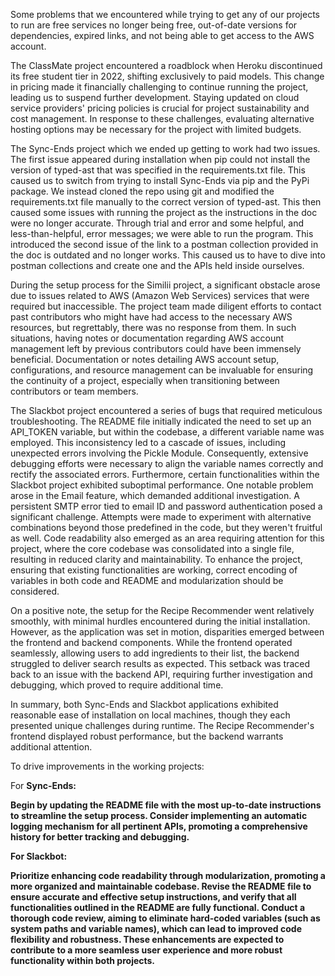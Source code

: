 Some problems that we encountered while trying to get any of our projects to run are free services no longer being free, out-of-date versions for dependencies, expired links, and not being able to get access to the AWS account.

The ClassMate project encountered a roadblock when Heroku discontinued its free student tier in 2022, shifting exclusively to paid models. This change in pricing made it financially challenging to continue running the project, leading us to suspend further development. Staying updated on cloud service providers' pricing policies is crucial for project sustainability and cost management. In response to these challenges, evaluating alternative hosting options may be necessary for the project with limited budgets.

The Sync-Ends project which we ended up getting to work had two issues. The first issue appeared during installation when pip could not install the version of typed-ast that was specified in the requirements.txt file. This caused us to switch from trying to install Sync-Ends via pip and the PyPi package. We instead cloned the repo using git and modified the requirements.txt file manually to the correct version of typed-ast. This then caused some issues with running the project as the instructions in the doc were no longer accurate. Through trial and error and some helpful, and less-than-helpful, error messages; we were able to run the program. This introduced the second issue of the link to a postman collection provided in the doc is outdated and no longer works. This caused us to have to dive into postman collections and create one and the APIs held inside ourselves.

During the setup process for the Similii project, a significant obstacle arose due to issues related to AWS (Amazon Web Services) services that were required but inaccessible. The project team made diligent efforts to contact past contributors who might have had access to the necessary AWS resources, but regrettably, there was no response from them. In such situations, having notes or documentation regarding AWS account management left by previous contributors could have been immensely beneficial. Documentation or notes detailing AWS account setup, configurations, and resource management can be invaluable for ensuring the continuity of a project, especially when transitioning between contributors or team members.

The Slackbot project encountered a series of bugs that required meticulous troubleshooting. The README file initially indicated the need to set up an API_TOKEN variable, but within the codebase, a different variable name was employed. This inconsistency led to a cascade of issues, including unexpected errors involving the Pickle Module. Consequently, extensive debugging efforts were necessary to align the variable names correctly and rectify the associated errors. Furthermore, certain functionalities within the Slackbot project exhibited suboptimal performance. One notable problem arose in the Email feature, which demanded additional investigation. A persistent SMTP error tied to email ID and password authentication posed a significant challenge. Attempts were made to experiment with alternative combinations beyond those predefined in the code, but they weren't fruitful as well. Code readability also emerged as an area requiring attention for this project, where the core codebase was consolidated into a single file, resulting in reduced clarity and maintainability. To enhance the project, ensuring that existing functionalities are working, correct encoding of variables in both code and README and modularization should be considered.

On a positive note, the setup for the Recipe Recommender went relatively smoothly, with minimal hurdles encountered during the initial installation. However, as the application was set in motion, disparities emerged between the frontend and backend components. While the frontend operated seamlessly, allowing users to add ingredients to their list, the backend struggled to deliver search results as expected. This setback was traced back to an issue with the backend API, requiring further investigation and debugging, which proved to require additional time.

In summary, both Sync-Ends and Slackbot applications exhibited reasonable ease of installation on local machines, though they each presented unique challenges during runtime. The Recipe Recommender's frontend displayed robust performance, but the backend warrants additional attention.

To drive improvements in the working projects:

For <b>Sync-Ends:<b>

Begin by updating the README file with the most up-to-date instructions to streamline the setup process.
Consider implementing an automatic logging mechanism for all pertinent APIs, promoting a comprehensive history for better tracking and debugging.

For <b>Slackbot:<b>

Prioritize enhancing code readability through modularization, promoting a more organized and maintainable codebase.
Revise the README file to ensure accurate and effective setup instructions, and verify that all functionalities outlined in the README are fully functional.
Conduct a thorough code review, aiming to eliminate hard-coded variables (such as system paths and variable names), which can lead to improved code flexibility and robustness.
These enhancements are expected to contribute to a more seamless user experience and more robust functionality within both projects.



